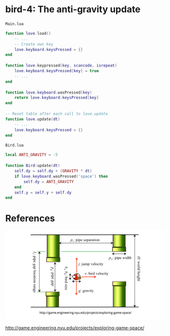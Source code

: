 # bird-4: The anti-gravity update

`Main.lua`

```Lua
function love.load()
    -- ...
    -- Create own key
    love.keyboard.keysPressed = {}
end

function love.keypressed(key, scancode, isrepeat)
    love.keyboard.keysPressed[key] = true
    -- ...
end

function love.keyboard.wasPressed(key)
    return love.keyboard.keysPressed[key]
end

-- Reset table after each call to love.update
function love.update(dt)
    -- ...
    love.keyboard.keysPressed = {}
end
```

`Bird.lua`

```Lua
local ANTI_GRAVITY = -5

function Bird:update(dt)
    self.dy = self.dy + (GRAVITY * dt)
    if love.keyboard.wasPressed('space') then
        self.dy = ANTI_GRAVITY
    end
    self.y = self.y + self.dy
end
```

# References

![Exploring game space](./game-reference/game-space.png)

http://game.engineering.nyu.edu/projects/exploring-game-space/
